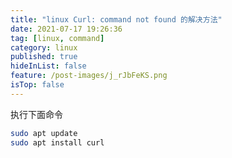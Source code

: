 ```yaml
---
title: "linux Curl: command not found 的解决方法"
date: 2021-07-17 19:26:36
tag: [linux, command]
category: linux
published: true
hideInList: false
feature: /post-images/j_rJbFeKS.png
isTop: false
---
```


执行下面命令

```bash
sudo apt update
sudo apt install curl
```
